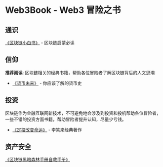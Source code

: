# Web3Book - Web3 冒险之书

## 通识

[《区块链小白书》](https://blockchainlittlebook.com/#/) - 区块链启蒙必读

## 信仰

**推荐阅读**:
区块链相关的经典书籍，帮助各位冒险者了解区块链背后的人文思潮
- [《货币未来》](https://weread.qq.com/web/reader/722328e071f5cee17229964) - 你应该了解的货币史

## 投资
区块链作为金融互联网新技术，不可避免地会涉及到投资和投机帮助各位冒险者，一些不错的投资方面书籍，帮助冒险者提升认知，尽量少亏钱。

- [《定投改变命运》](https://ri.firesbox.com/#/cn/) - 李笑来经典著作

## 资产安全

[《区块链黑暗森林手册自救手册》](https://darkhandbook.io/)
